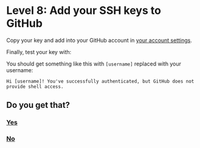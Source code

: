 # Level 8: Add your SSH keys to GitHub

Copy your key and add into your GitHub account in [your account settings](https://github.com/settings/ssh).

Finally, test your key with:

You should get something like this with `[username]` replaced with your username:

```
Hi [username]! You've successfully authenticated, but GitHub does not provide shell access.
```

## Do you get that?

### [Yes](09-git-config.md)

### [No](99-game-over.md)